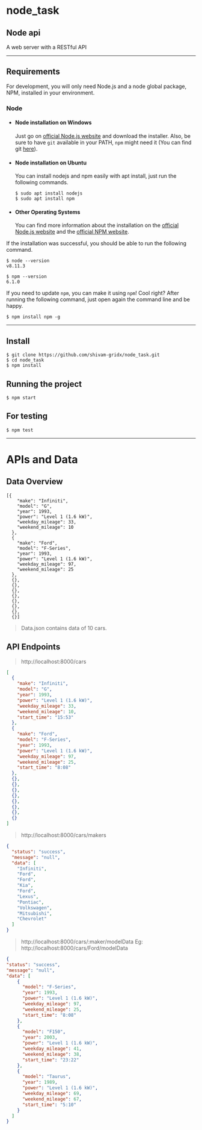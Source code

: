 # node_task
## Node api
A web server with a RESTful API 

---

## Requirements

For development, you will only need Node.js and a node global package, NPM, installed in your environment.

### Node
- #### Node installation on Windows

  Just go on [official Node.js website](https://nodejs.org/) and download the installer.
Also, be sure to have `git` available in your PATH, `npm` might need it (You can find git [here](https://git-scm.com/)).

- #### Node installation on Ubuntu

  You can install nodejs and npm easily with apt install, just run the following commands.

      $ sudo apt install nodejs
      $ sudo apt install npm

- #### Other Operating Systems
  You can find more information about the installation on the [official Node.js website](https://nodejs.org/) and the [official NPM website](https://npmjs.org/).

If the installation was successful, you should be able to run the following command.

    $ node --version
    v8.11.3

    $ npm --version
    6.1.0

If you need to update `npm`, you can make it using `npm`! Cool right? After running the following command, just open again the command line and be happy.

    $ npm install npm -g

---


## Install

    $ git clone https://github.com/shivam-gridx/node_task.git
    $ cd node_task
    $ npm install

## Running the project

    $ npm start

## For testing

    $ npm test

---

# APIs and Data

## Data Overview

```
[{
    "make": "Infiniti",
    "model": "G",
    "year": 1993,
    "power": "Level 1 (1.6 kW)",
    "weekday_mileage": 33,
    "weekend_mileage": 10
  },
  {
    "make": "Ford",
    "model": "F-Series",
    "year": 1993,
    "power": "Level 1 (1.6 kW)",
    "weekday_mileage": 97,
    "weekend_mileage": 25
  },
  {},
  {},
  {},
  {},
  {},
  {},
  {},
  {}]

```
> Data.json contains data of 10 cars.

## API Endpoints

> http://localhost:8000/cars 
```json
[
  {
    "make": "Infiniti",
    "model": "G",
    "year": 1993,
    "power": "Level 1 (1.6 kW)",
    "weekday_mileage": 33,
    "weekend_mileage": 10,
    "start_time": "15:53"
  },
  {
    "make": "Ford",
    "model": "F-Series",
    "year": 1993,
    "power": "Level 1 (1.6 kW)",
    "weekday_mileage": 97,
    "weekend_mileage": 25,
    "start_time": "8:08"
  },
  {},
  {},
  {},
  {},
  {},
  {},
  {},
  {}
]
```

> http://localhost:8000/cars/makers
```json
{
  "status": "success",
  "message": "null",
  "data": [
    "Infiniti",
    "Ford",
    "Ford",
    "Kia",
    "Ford",
    "Lexus",
    "Pontiac",
    "Volkswagen",
    "Mitsubishi",
    "Chevrolet"
  ]
}
```

> http://localhost:8000/cars/:maker/modelData
> Eg:  http://localhost:8000/cars/Ford/modelData
```json
{
"status": "success",
"message": "null",
"data": [
    {
      "model": "F-Series",
      "year": 1993,
      "power": "Level 1 (1.6 kW)",
      "weekday_mileage": 97,
      "weekend_mileage": 25,
      "start_time": "8:08"
    },
    {
      "model": "F150",
      "year": 2003,
      "power": "Level 1 (1.6 kW)",
      "weekday_mileage": 41,
      "weekend_mileage": 38,
      "start_time": "23:22"
    },
    {
      "model": "Taurus",
      "year": 1989,
      "power": "Level 1 (1.6 kW)",
      "weekday_mileage": 69,
      "weekend_mileage": 67,
      "start_time": "5:10"
    }
  ]
}
```
